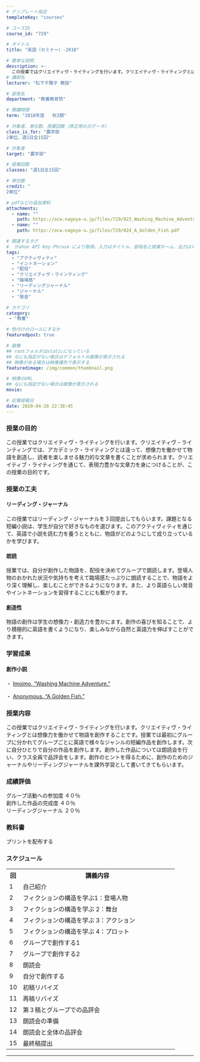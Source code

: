 ```yaml
---
# テンプレート指定
templateKey: "courses"

# コースID
course_id: "729"

# タイトル
title: "英語（セミナー）-2018"

# 簡単な説明
description: >-
  この授業ではクリエイティヴ・ライティングを行います。クリエイティヴ・ライティングとは想像力を働かせて物語を創作することです。授業では最初にグループに分かれてグループごとに英語で様々なジャンルの短編作品を創作します。次に自分ひとりで自分の作品を創作します。創作した作品については朗読会を行い、クラス全員で品評会をします。創作のヒントを得るために、創作のためのジャーナルやリーディングジャーナルを課外学習 ....
# 講師名
lecturer: "松下千雅子 教授"

# 部局名
department: "教養教育院"

# 開講時限
term: "2018年度	秋2期"

# 対象者、単位数、授業回数（修正用の元データ）
class_is_for: "農学部
2単位、週1日全15回"

# 対象者
target: "農学部"

# 授業回数
classes: "週1日全15回"

# 単位数
credit: "
2単位"

# pdfなどの追加資料
attachments:
  - name: "" 
    path: https://ocw.nagoya-u.jp/files/729/023_Washing_Machine_Adventure.pdf
  - name: "" 
    path: https://ocw.nagoya-u.jp/files/729/024_A_Golden_Fish.pdf

# 関連するタグ
# （Yahoo API Key-Phrase により取得。入力はタイトル、部局名と授業ホーム、出力はキーフレーズ（tags））
tags:
  - "アクティヴィティ"
  - "イントネーション"
  - "配役"
  - "クリエイティヴ・ラインティング"
  - "臨場感"
  - "リーディングジャーナル"
  - "ジャーナル"
  - "発音"

# カテゴリ
category:
 - "教養"

# 色付けのロールにするか
featuredpost: true

# 画像
## rootフォルダはstaticになっている
## なにも指定がない場合はデフォルトの画像が表示される
## 映像がある場合は映像優先で表示する
featuredimage: /img/common/thumbnail.png

# 映像のURL
## なにも指定がない場合は画像が表示される
movie: 

# 記事投稿日
date: 2020-04-28 22:38:45
---
```


### 授業の目的

この授業ではクリエイティヴ・ライティングを行います。クリエイティヴ・ラインティングでは、アカデミック・ライティングとは違って、想像力を働かせて物語を創造し、読者を楽しませる魅力的な文章を書くことが求められます。クリエイティブ・ライティングを通じて、表現力豊かな文章力を身につけることが、この授業の目的です。 

### 授業の工夫

#### リーディング・ジャーナル

この授業ではリーディング・ジャーナルを３回提出してもらいます。課題となる短編小説は、学生が自分で好きなものを選びます。このアクティヴィティを通じて、英語で小説を読む力を養うとともに、物語がどのようにして成り立っているかを学びます。 

#### 朗読

授業では、自分が創作した物語を、配役を決めてグループで朗読します。登場人物のおかれた状況や気持ちを考えて臨場感たっぷりに朗読することで、物語をより深く理解し、楽しむことができるようになります。また、より英語らしい発音やイントネーションを習得することにも繋がります。 

#### 創造性

物語の創作は学生の想像力・創造力を豊かにます。創作の喜びを知ることで、より積極的に英語を書くようになり、楽しみながら自然と英語力を伸ばすことができます。





### 学習成果


#### 創作小説

・ [Imoimo. “Washing Machine Adventure.” ](https://ocw.nagoya-u.jp/files/729/023_Washing_Machine_Adventure.pdf) 

・ [Anonymous. “A Golden Fish.”](https://ocw.nagoya-u.jp/files/729/024_A_Golden_Fish.pdf) 



### 授業内容

この授業ではクリエイティヴ・ライティングを行います。クリエイティヴ・ライティングとは想像力を働かせて物語を創作することです。授業では最初にグループに分かれてグループごとに英語で様々なジャンルの短編作品を創作します。次に自分ひとりで自分の作品を創作します。創作した作品については朗読会を行い、クラス全員で品評会をします。創作のヒントを得るために、創作のためのジャーナルやリーディングジャーナルを課外学習として書いてきてもらいます。 

### 成績評価

グループ活動への参加度 ４０％  
創作した作品の完成度  ４０％  
リーディングジャーナル ２０％  


### 教科書

プリントを配布する


<h3>スケジュール</h3>
<table class="basic" width="400">
<tr>
<th width="20" class="center">回</th>
<th width="400" class="center">講義内容 </th>
</tr>
<tr>
<td width="20" class="center">1</td>
<td width="400">自己紹介</td>
</tr>
<tr>
<td width="20" class="center">2</td>
<td width="400">フィクションの構造を学ぶ1：登場人物  </td>
</tr>
<tr>
<td width="20" class="center">3</td>
<td width="400">フィクションの構造を学ぶ 2：舞台 </td>
</tr>
<tr>
<td width="20" class="center">4</td>
<td width="400">フィクションの構造を学ぶ 3：アクション</td>
</tr>
<tr>
<td width="20" class="center">5</td>
<td width="400"> フィクションの構造を学ぶ 4：プロット</td>
</tr>
<tr>
<td width="20" class="center">6</td>
<td width="400">グループで創作する1 </td>
</tr>
<tr>
<td width="20" class="center">7</td>
<td width="400">グループで創作する2 </td>
</tr>
<tr>
<td width="20" class="center">8</td>
<td width="400">朗読会  </td>
</tr>
<tr>
<td width="20" class="center">9</td>
<td width="400">自分で創作する </td>
</tr>
<tr>
<td width="20" class="center">10</td>
<td width="400">初稿リバイズ </td>
</tr>
<tr>
<td width="20" class="center">11</td>
<td width="400">再稿リバイズ</td>
</tr>
<tr>
<td width="20" class="center">12</td>
<td width="400">第３稿とグループでの品評会 </td>
</tr>
<tr>
<td width="20" class="center">13</td>
<td width="400">朗読会の準備</td>
</tr>
<tr>
<td width="20" class="center">14</td>
<td width="400">朗読会と全体の品評会</td>
</tr>
<tr>
<td width="20" class="center">15</td>
<td width="400">最終稿提出  </td>
</tr>
</table>














-----